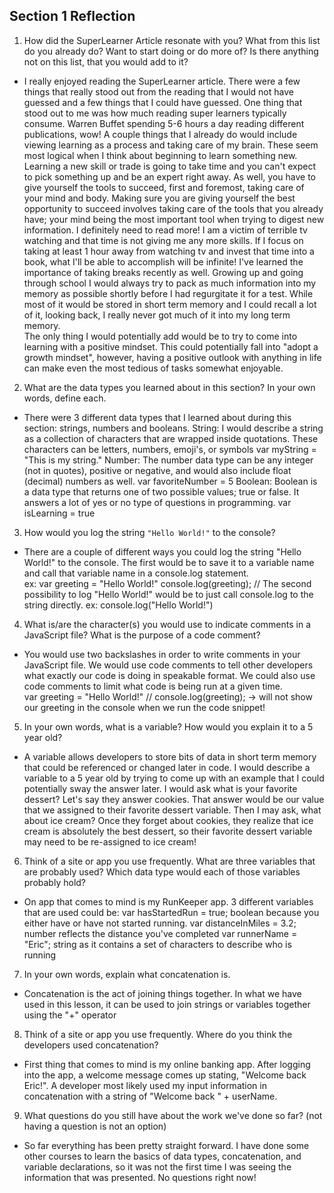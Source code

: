 ## Section 1 Reflection

1. How did the SuperLearner Article resonate with you? What from this list do you already do? Want to start doing or do more of? Is there anything not on this list, that you would add to it?

  - I really enjoyed reading the SuperLearner article. There were a few things that really stood out from the reading that I would not have guessed and a few things that I could have guessed.  One thing that stood out to me was how much reading super learners typically consume.  Warren Buffet spending 5-6 hours a day reading different publications, wow!
  A couple things that I already do would include viewing learning as a process and taking care of my brain.  These seem most logical when I think about beginning to learn something new.  Learning a new skill or trade is going to take time and you can't expect to pick something up and be an expert right away.  As well, you have to give yourself the tools to succeed, first and foremost, taking care of your mind and body.  Making sure you are giving yourself the best opportunity to succeed involves taking care of the tools that you already have; your mind being the most important tool when trying to digest new information.
  I definitely need to read more!  I am a victim of terrible tv watching and that time is not giving me any more skills.  If I focus on taking at least 1 hour away from watching tv and invest that time into a book, what I'll be able to accomplish will be infinite!  I've learned the importance of taking breaks recently as well.  Growing up and going through school I would always try to pack as much information into my memory as possible shortly before I had regurgitate it for a test.  While most of it would be stored in short term memory and I could recall a lot of it, looking back, I really never got much of it into my long term memory.  
  The only thing I would potentially add would be to try to come into learning with a positive mindset.  This could potentially fall into "adopt a growth mindset", however, having a positive outlook with anything in life can make even the most tedious of tasks somewhat enjoyable.  

2. What are the data types you learned about in this section? In your own words, define each.

  - There were 3 different data types that I learned about during this section: strings, numbers and booleans.
  String: I would describe a string as a collection of characters that are wrapped inside quotations.  These characters can be letters, numbers, emoji's, or symbols
  var myString = "This is my string."
  Number: The number data type can be any integer (not in quotes), positive or negative, and would also include float (decimal) numbers as well.
  var favoriteNumber = 5
  Boolean: Boolean is a data type that returns one of two possible values; true or false.  It answers a lot of yes or no type of questions in programming.
  var isLearning = true

3. How would you log the string `"Hello World!"` to the console?

  - There are a couple of different ways you could log the string "Hello World!" to the console.  The first would be to save it to a variable name and call that variable name in a console.log statement.  
  ex: var greeting = "Hello World!"
      console.log(greeting); //
    The second possibility to log "Hello World!" would be to just call console.log to the string directly.
    ex: console.log("Hello World!")

4. What is/are the character(s) you would use to indicate comments in a JavaScript file? What is the purpose of a code comment?

  - You would use two backslashes in order to write comments in your JavaScript file.  We would use code comments to tell other developers what exactly our code is doing in speakable format.  We could also use code comments to limit what code is being run at a given time.  
  var greeting = "Hello World!"
  // console.log(greeting);  -> will not show our greeting in the console when we run the code snippet!

5. In your own words, what is a variable? How would you explain it to a 5 year old?

  - A variable allows developers to store bits of data in short term memory that could be referenced or changed later in code.  I would describe a variable to a 5 year old by trying to come up with an example that I could potentially sway the answer later.  I would ask what is your favorite dessert? Let's say they answer cookies. That answer would be our value that we assigned to their favorite dessert variable.  Then I may ask, what about ice cream?  Once they forget about cookies, they realize that ice cream is absolutely the best dessert, so their favorite dessert variable may need to be re-assigned to ice cream!  

6. Think of a site or app you use frequently. What are three variables that are probably used? Which data type would each of those variables probably hold?

  - On app that comes to mind is my RunKeeper app.  3 different variables that are used could be:
    var hasStartedRun = true; boolean because you either have or have not started running.
    var distanceInMiles = 3.2; number reflects the distance you've completed
    var runnerName = "Eric"; string as it contains a set of characters to describe who is running

7. In your own words, explain what concatenation is.

  - Concatenation is the act of joining things together.  In what we have used in this lesson, it can be used to join strings or variables together using the "+" operator

8. Think of a site or app you use frequently. Where do you think the developers used concatenation?

  - First thing that comes to mind is my online banking app.  After logging into the app, a welcome message comes up stating, "Welcome back Eric!".  A developer most likely used my input information in concatenation with a string of "Welcome back " + userName.

9. What questions do you still have about the work we've done so far? (not having a question is not an option)

  - So far everything has been pretty straight forward.  I have done some other courses to learn the basics of data types, concatenation, and variable declarations, so it was not the first time I was seeing the information that was presented.  No questions right now! 
